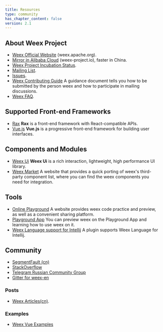 ```yaml
---
title: Resources
type: community
has_chapter_content: false
version: 2.1
---
```


## About Weex Project

- [Weex Official Website](http://weex.apache.org/) (weex.apache.org).
- [Mirror in Alibaba Cloud](https://weex-project.io/) (weex-project.io), faster in China.
- [Weex Project Incubation Status](http://incubator.apache.org/projects/weex.html).
- [Mailing List](https://lists.apache.org/list.html?dev@weex.apache.org).
- [Issues](https://issues.apache.org/jira/projects/WEEX/issues).
- [Weex Contributing Guide](https://github.com/apache/incubator-weex/blob/master/CONTRIBUTING.md)
A guidance document tells you how to be submitted by the person weex and how to participate in mailing discussions.
- [Weex FAQ](https://weex.apache.org/faq.html).

## Supported Front-end Frameworks

- [Rax](https://alibaba.github.io/rax/)
**Rax** is a front-end framework with React-compatible APIs.
- [Vue.js](https://vuejs.org/)
**Vue.js** is a progressive front-end framework for building user interfaces.

## Components and Modules

- [Weex Ui](https://alibaba.github.io/weex-ui/)
**Weex Ui** is a rich interaction, lightweight, high performance UI library.
- [Weex Market](https://market.dotwe.org)
A website that provides a quick porting of weex's third-party component list, where you can find the weex components you need for integration.

## Tools

- [Online Playground](http://dotwe.org/vue/)
A website provides weex code practice and preview, as well as a convenient sharing platform.
- [Playground App](http://localhost:4000/tools/playground.html)
You can preview weex on the Playground App and learning how to use weex on it.
- [Weex Language support for Intellij](https://plugins.jetbrains.com/plugin/9189-weex-language-support)
A plugin supports Weex Language for Intellij. 

## Community

- [SegmentFault (cn)](https://segmentfault.com/t/weex)
- [StackOverflow](https://stackoverflow.com/questions/tagged/weex)
- [Telegram Russian Community Group](https://telegram.me/weex_ru)
- [Gitter for weex-en](https://gitter.im/weex-en/Lobby)

### Posts

- [Weex Articles(cn)](https://github.com/weexteam/article/issues).

### Examples

- [Weex Vue Examples](https://hanks10100.github.io/weex-vue-examples/)
